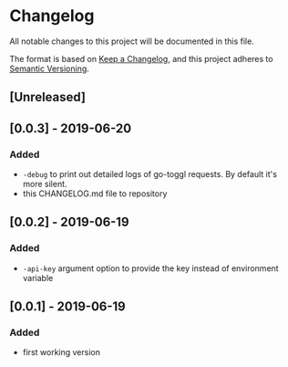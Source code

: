 # Changelog
All notable changes to this project will be documented in this file.

The format is based on [Keep a Changelog](https://keepachangelog.com/en/1.0.0/),
and this project adheres to [Semantic Versioning](https://semver.org/spec/v2.0.0.html).

## [Unreleased]

## [0.0.3] - 2019-06-20
### Added
- `-debug` to print out detailed logs of go-toggl requests. By default it's more silent.
- this CHANGELOG.md file to repository 


## [0.0.2] - 2019-06-19
### Added
- `-api-key` argument option to provide the key instead of environment variable 

## [0.0.1] - 2019-06-19
### Added
- first working version